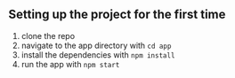 ## Setting up the project for the first time
1. clone the repo
2. navigate to the app directory with `cd app`
3. install the dependencies with `npm install`
4. run the app with `npm start`
